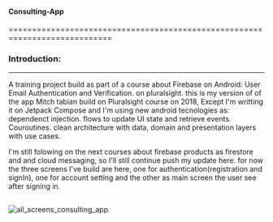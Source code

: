 #### Consulting-App
============================================================================

### Introduction: 
--------------------
A training project build as part of a course about Firebase on Android:  User Email Authentication and Verification. on pluralsight.
this is my version of of the app Mitch tabian build on Pluralsight course on 2018, Except I'm writting it on Jetpack Compose and I'm using new android tecnologies as: 
dependenct injection.
flows to update UI state and retrieve events.
Couroutines.
clean architecture with data, domain and presentation layers with use cases.

I'm still folowing on the next courses about firebase products as firestore and and cloud messaging, so I'll still continue push my update here.
for now the three screens I've build are here, one for authentication(registration and signIn), one for account setting and the other as main screen the user see after signing in.
##
![all_screens_consulting_app](https://user-images.githubusercontent.com/107696788/193326618-672c0f46-0962-452d-8241-5634b20cab52.png)



